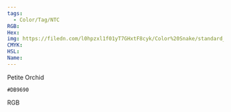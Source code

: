 ```yaml
---
tags:
  - Color/Tag/NTC
RGB:
Hex:
img: https://filedn.com/l0hpzxl1f01yT7GHxtF8cyk/Color%20Snake/standard_csv_to_svg/DB9690.svg
CMYK:
HSL:
Name:
---
```

Petite Orchid
```palette
#DB9690
```
RGB
